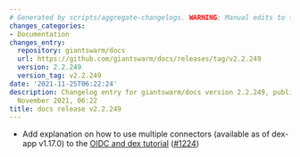 ```yaml
---
# Generated by scripts/aggregate-changelogs. WARNING: Manual edits to this files will be overwritten.
changes_categories:
- Documentation
changes_entry:
  repository: giantswarm/docs
  url: https://github.com/giantswarm/docs/releases/tag/v2.2.249
  version: 2.2.249
  version_tag: v2.2.249
date: '2021-11-25T06:22:24'
description: Changelog entry for giantswarm/docs version 2.2.249, published on 25
  November 2021, 06:22
title: docs release v2.2.249
---
```


- Add explanation on how to use multiple connectors (available as of dex-app v1.17.0) to the [OIDC and dex tutorial](https://docs.giantswarm.io/advanced/configure-dex-in-your-cluster/) ([#1224](https://github.com/giantswarm/docs/pull/1224))
